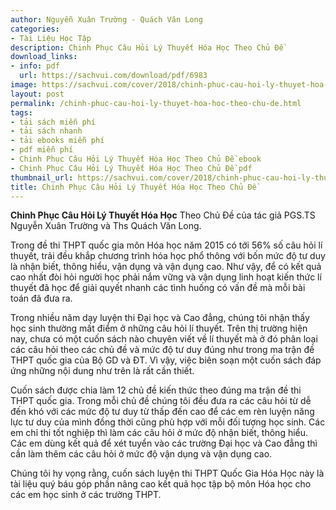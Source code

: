 ```yaml
---
author: Nguyễn Xuân Trường - Quách Văn Long
categories:
- Tài Liệu Học Tập
description: Chinh Phục Câu Hỏi Lý Thuyết Hóa Học Theo Chủ Đề
download_links:
- info: pdf
  url: https://sachvui.com/download/pdf/6983
image: https://sachvui.com/cover/2018/chinh-phuc-cau-hoi-ly-thuyet-hoa-hoc-theo-chu-de.jpg
layout: post
permalink: /chinh-phuc-cau-hoi-ly-thuyet-hoa-hoc-theo-chu-de.html
tags:
- tải sách miễn phí
- tải sách nhanh
- tải ebooks miễn phí
- pdf miễn phí
- Chinh Phục Câu Hỏi Lý Thuyết Hóa Học Theo Chủ Đề ebook
- Chinh Phục Câu Hỏi Lý Thuyết Hóa Học Theo Chủ Đề pdf
thumbnail_url: https://sachvui.com/cover/2018/chinh-phuc-cau-hoi-ly-thuyet-hoa-hoc-theo-chu-de.jpg
title: Chinh Phục Câu Hỏi Lý Thuyết Hóa Học Theo Chủ Đề
---
```


 <div class="item-desc text-justify"> <p><strong>Chinh Phục Câu Hỏi Lý Thuyết Hóa Học</strong> Theo Chủ Đề của tác giả PGS.TS Nguyễn Xuân Trường và Ths Quách Văn Long.</p><p>Trong đề thi THPT quốc gia môn Hóa học năm 2015 có tới 56% số câu hỏi lí thuyết, trải đều khắp chương trình hóa học phổ thông với bốn mức độ tư duy là nhận biết, thông hiểu, vận dụng và vận dụng cao. Như vậy, để có kết quả cao nhất đòi hỏi người học phải nắm vững và vận dụng linh hoạt kiến thức lí thuyết đã học để giải quyết nhanh các tình huống có vấn đề mà mỗi bài toán đã đưa ra.</p><p>Trong nhiều năm dạy luyện thi Đại học và Cao đẳng, chúng tôi nhận thấy học sinh thường mất điểm ở những câu hỏi lí thuyết. Trên thị trường hiện nay, chưa có một cuốn sách nào chuyên viết về lí thuyết mà ở đó phân loại các câu hỏi theo các chủ đề và mức độ tư duy đúng như trong ma trận đề THPT quốc gia của Bộ GD và ĐT. Vì vậy, việc biên soạn một cuốn sách đáp ứng những nội dung như trên là rất cần thiết.</p><p>Cuốn sách được chia làm 12 chủ đề kiến thức theo đúng ma trận đề thi THPT quốc gia. Trong mỗi chủ đề chúng tôi đều đưa ra các câu hỏi từ dễ đến khó với các mức độ tư duy từ thấp đến cao để các em rèn luyện năng lực tư duy của mình đồng thời cũng phù hợp với mỗi đối tượng học sinh. Các em chỉ thi tốt nghiệp thì làm các câu hỏi ở mức độ nhận biết, thông hiểu. Các em dùng kết quả để xét tuyển vào các trường Đại học và Cao đẳng thì cần làm thêm các câu hỏi ở mức độ vận dụng và vận dụng cao.</p><p>Chúng tôi hy vọng rằng, cuốn sách luyện thi THPT Quốc Gia Hóa Học này là tài liệu quý báu góp phần nâng cao kết quả học tập bộ môn Hóa học cho các em học sinh ở các trường THPT.</p> </div>